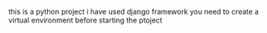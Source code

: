 this is a python project 
i have used django framework
you need to create a virtual environment before starting the ptoject
